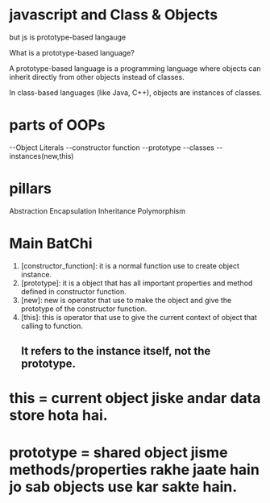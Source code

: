 # javascript and Class & Objects
but js is prototype-based langauge

What is a prototype-based language?

A prototype-based language is a programming language where objects can inherit directly from other objects instead of classes.

In class-based languages (like Java, C++), objects are instances of classes.

# parts of OOPs

--Object Literals
--constructor function
--prototype
--classes
--instances(new,this)

# pillars
Abstraction
Encapsulation
Inheritance
Polymorphism



# Main BatChi 

1. [constructor_function]: it is a normal function use to create object instance.
2. [prototype]: it is a object that has all important properties and method defined in constructor function.
3. [new]: new is operator that use to make the object and give the prototype of the constructor function.
4. [this]: this is operator that use to give the current context of object that calling to function.
   ## It refers to the instance itself, not the prototype.

# this = current object jiske andar data store hota hai.
# prototype = shared object jisme methods/properties rakhe jaate hain jo sab objects use kar sakte hain.